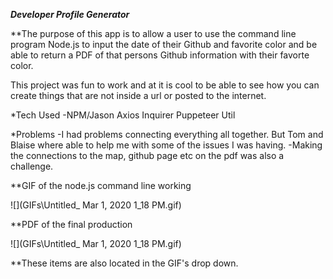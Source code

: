 ***Developer Profile Generator***

**The purpose of this app is to allow a user to use the command line program Node.js to input the date of their Github and favorite color and be able to return a PDF of that persons Github information with their favorte color.

This project was fun to work and at it is cool to be able to see how you can create things that are not inside a url or posted to the internet.

*Tech Used
-NPM/Jason
    Axios
    Inquirer
    Puppeteer
    Util

*Problems
-I had problems connecting everything all together.  But Tom and Blaise where able to help me with some of the issues I was having.
-Making the connections to the map, github page etc on the pdf was also a challenge.

**GIF of the node.js command line working

![](GIFs\Untitled_ Mar 1, 2020 1_18 PM.gif)


**PDF of the final production

![](GIFs\Untitled_ Mar 1, 2020 1_18 PM.gif)

**These items are also located in the GIF's drop down.

